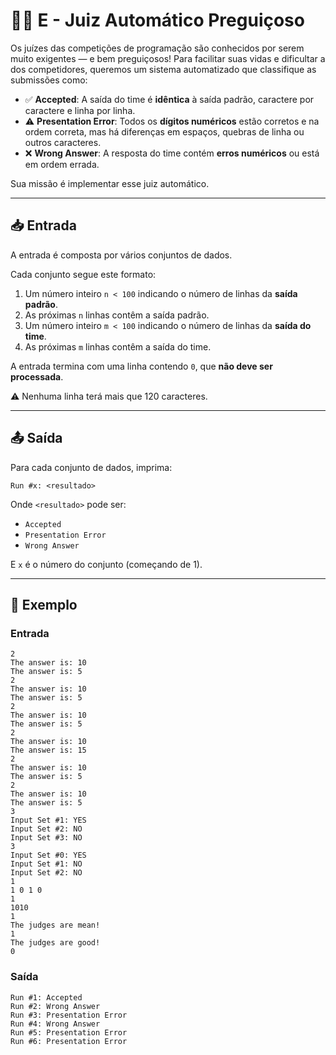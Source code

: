 # 🧑‍⚖️ E - Juiz Automático Preguiçoso

Os juízes das competições de programação são conhecidos por serem muito exigentes — e bem preguiçosos! Para facilitar suas vidas e dificultar a dos competidores, queremos um sistema automatizado que classifique as submissões como:

- ✅ **Accepted**: A saída do time é **idêntica** à saída padrão, caractere por caractere e linha por linha.
- ⚠️ **Presentation Error**: Todos os **dígitos numéricos** estão corretos e na ordem correta, mas há diferenças em espaços, quebras de linha ou outros caracteres.
- ❌ **Wrong Answer**: A resposta do time contém **erros numéricos** ou está em ordem errada.

Sua missão é implementar esse juiz automático.

---

## 📥 Entrada

A entrada é composta por vários conjuntos de dados.

Cada conjunto segue este formato:

1. Um número inteiro `n < 100` indicando o número de linhas da **saída padrão**.
2. As próximas `n` linhas contêm a saída padrão.
3. Um número inteiro `m < 100` indicando o número de linhas da **saída do time**.
4. As próximas `m` linhas contêm a saída do time.

A entrada termina com uma linha contendo `0`, que **não deve ser processada**.

⚠️ Nenhuma linha terá mais que 120 caracteres.

---

## 📤 Saída

Para cada conjunto de dados, imprima:

```
Run #x: <resultado>
```

Onde `<resultado>` pode ser:

- `Accepted`
- `Presentation Error`
- `Wrong Answer`

E `x` é o número do conjunto (começando de 1).

---

## 🧪 Exemplo

### Entrada

```
2
The answer is: 10
The answer is: 5
2
The answer is: 10
The answer is: 5
2
The answer is: 10
The answer is: 5
2
The answer is: 10
The answer is: 15
2
The answer is: 10
The answer is: 5
2
The answer is: 10
The answer is: 5
3
Input Set #1: YES
Input Set #2: NO
Input Set #3: NO
3
Input Set #0: YES
Input Set #1: NO
Input Set #2: NO
1
1 0 1 0
1
1010
1
The judges are mean!
1
The judges are good!
0
```

### Saída

```
Run #1: Accepted
Run #2: Wrong Answer
Run #3: Presentation Error
Run #4: Wrong Answer
Run #5: Presentation Error
Run #6: Presentation Error
```
